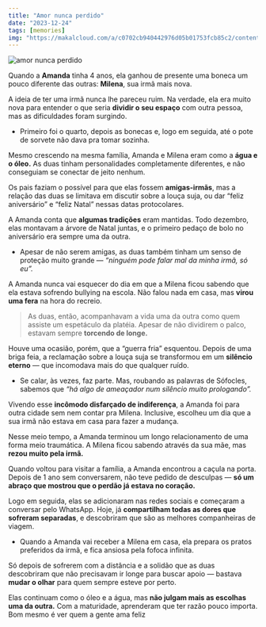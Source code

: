 ```yaml
---
title: "Amor nunca perdido"
date: "2023-12-24"
tags: [memories]
img: "https://makalcloud.com/a/c0702cb940442976d05b01753fcb85c2/content/17.06.08-e8000595f5bded14ae56844f1134527a.jpeg"
---
```


![amor nunca perdido](https://makalcloud.com/a/c0702cb940442976d05b01753fcb85c2/content/17.06.08-e8000595f5bded14ae56844f1134527a.jpeg)

Quando a **Amanda** tinha 4 anos, ela ganhou de presente uma boneca um pouco diferente das outras:  **Milena**, sua irmã mais nova.

A ideia de ter uma irmã nunca lhe pareceu ruim. Na verdade, ela era muito nova para entender o que seria  **dividir o seu espaço** com outra pessoa, mas as dificuldades foram surgindo.

-   Primeiro foi o quarto, depois as bonecas e, logo em seguida, até o pote de sorvete não dava pra tomar sozinha.

Mesmo crescendo na mesma família, Amanda e Milena eram como a  **água e o óleo.** As duas tinham personalidades completamente diferentes, e não conseguiam se conectar de jeito nenhum.

Os pais faziam o possível para que elas fossem **amigas-irmãs**, mas a relação das duas se limitava em discutir sobre a louça suja, ou dar “feliz aniversário” e “feliz Natal” nessas datas protocolares.

A Amanda conta que **algumas tradições** eram mantidas. Todo dezembro, elas montavam a árvore de Natal juntas, e o primeiro pedaço de bolo no aniversário era sempre uma da outra.

-   Apesar de não serem amigas, as duas também tinham um senso de proteção muito grande —  _“ninguém pode falar mal da minha irmã, só eu”._

A Amanda nunca vai esquecer do dia em que a Milena ficou sabendo que ela estava sofrendo bullying na escola. Não falou nada em casa, mas  **virou uma fera** na hora do recreio.

> As duas, então, acompanhavam a vida uma da outra como quem assiste um espetáculo da platéia. Apesar de não dividirem o palco, estavam sempre **torcendo de longe.**

Houve uma ocasião, porém, que a “guerra fria” esquentou. Depois de uma briga feia, a reclamação sobre a louça suja se transformou em um **silêncio eterno** — que incomodava mais do que qualquer ruído.

-   Se calar, às vezes, faz parte. Mas, roubando as palavras de Sófocles, sabemos que  _“há algo de ameaçador num silêncio muito prologando”._

Vivendo esse **incômodo disfarçado de indiferença**, a Amanda foi para outra cidade sem nem contar pra Milena. Inclusive, escolheu um dia que a sua irmã não estava em casa para fazer a mudança.

Nesse meio tempo, a Amanda terminou um longo relacionamento de uma forma meio traumática. A Milena ficou sabendo através da sua mãe, mas **rezou muito pela irmã.**

Quando voltou para visitar a família, a Amanda encontrou a caçula na porta. Depois de 1 ano sem conversarem, não teve pedido de desculpas —  **só um abraço que mostrou que o perdão já estava no coração.**

Logo em seguida, elas se adicionaram nas redes sociais e começaram a conversar pelo WhatsApp. Hoje, já  **compartilham todas as dores que sofreram separadas**, e descobriram que são as melhores companheiras de viagem.

-   Quando a Amanda vai receber a Milena em casa, ela prepara os pratos preferidos da irmã, e fica ansiosa pela fofoca infinita.

Só depois de sofrerem com a distância e a solidão que as duas descobriram que não precisavam ir longe para buscar apoio — bastava **mudar o olhar** para quem sempre esteve por perto.

Elas continuam como o óleo e a água, mas  **não julgam mais as escolhas uma da outra.** Com a maturidade, aprenderam que ter razão pouco importa. Bom mesmo é ver quem a gente ama feliz
